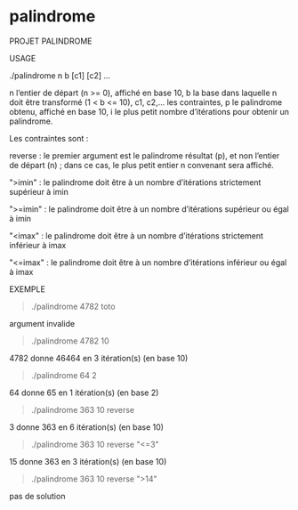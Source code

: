 # palindrome

PROJET PALINDROME

USAGE

./palindrome n b [c1] [c2] ...

n l’entier de départ (n >= 0), affiché en base 10,
b la base dans laquelle n doit être transformé (1 < b <= 10),
c1, c2,... les contraintes,
p le palindrome obtenu, affiché en base 10,
i le plus petit nombre d’itérations pour obtenir un palindrome.

Les contraintes sont :

reverse  : le premier argument est le palindrome résultat (p), et non l’entier de départ (n) ;
dans ce cas, le plus petit entier n convenant sera affiché.

">imin"  : le palindrome doit être à un nombre d’itérations strictement supérieur à imin

">=imin" : le palindrome doit être à un nombre d’itérations supérieur ou égal à imin

"<imax"  : le palindrome doit être à un nombre d’itérations strictement inférieur à imax

"<=imax" : le palindrome doit être à un nombre d’itérations inférieur ou égal à imax


EXEMPLE

>./palindrome 4782 toto

argument invalide

>./palindrome 4782 10

4782 donne 46464 en 3 itération(s) (en base 10)

>./palindrome 64 2

64 donne 65 en 1 itération(s) (en base 2)

>./palindrome 363 10 reverse

3 donne 363 en 6 itération(s) (en base 10)

>./palindrome 363 10 reverse "<=3"

15 donne 363 en 3 itération(s) (en base 10)

>./palindrome 363 10 reverse ">14"

pas de solution
